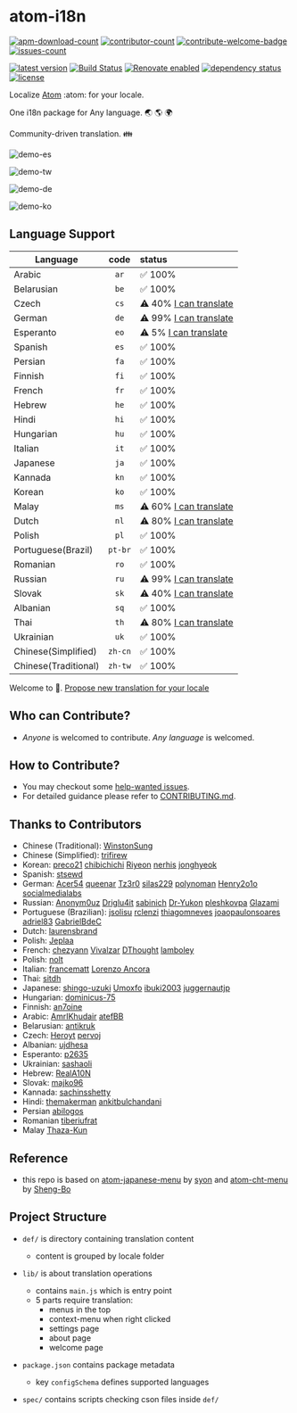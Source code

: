 # atom-i18n

[![apm-download-count][apm-download-count]][apm-download-link]
[![contributor-count][contributor-count]][contributors]
[![contribute-welcome-badge][contribute-welcome-badge]][contributing.md]
[![issues-count][issues-count]][issues]

[![latest version][latest-version]][apm-download-link]
[![Build Status][ci-status]][ci-link]
[![Renovate enabled][renovate-badge]][renovate-link]
[![dependency status][dep-status]][pkg-json]
[![license][license-badge]][license]

Localize [Atom][atom] :atom: for your locale.

One i18n package for Any language. :earth_asia: :earth_americas: :earth_africa:

Community-driven translation. :family:

![demo-es][demo-es]

![demo-tw][demo-tw]

![demo-de][demo-de]

![demo-ko][demo-ko]

## Language Support

| Language             |  code   | status                                           |
| -------------------- | :-----: | :----------------------------------------------- |
| Arabic               |  `ar`   | :white_check_mark: 100%                          |
| Belarusian           |  `be`   | :white_check_mark: 100%                          |
| Czech                |  `cs`   | :warning: 40% [I can translate][cs-issue-filter] |
| German               |  `de`   | :warning: 99% [I can translate][de-issue-filter] |
| Esperanto            |  `eo`   | :warning: 5% [I can translate][eo-issue-filter]  |
| Spanish              |  `es`   | :white_check_mark: 100%                          |
| Persian              |  `fa`   | :white_check_mark: 100%                          |
| Finnish              |  `fi`   | :white_check_mark: 100%                          |
| French               |  `fr`   | :white_check_mark: 100%                          |
| Hebrew               |  `he`   | :white_check_mark: 100%                          |
| Hindi                |  `hi`   | :white_check_mark: 100%                          |
| Hungarian            |  `hu`   | :white_check_mark: 100%                          |
| Italian              |  `it`   | :white_check_mark: 100%                          |
| Japanese             |  `ja`   | :white_check_mark: 100%                          |
| Kannada              |  `kn`   | :white_check_mark: 100%                          |
| Korean               |  `ko`   | :white_check_mark: 100%                          |
| Malay                |  `ms`   | :warning: 60% [I can translate][ms-issue-filter] |
| Dutch                |  `nl`   | :warning: 80% [I can translate][nl-issue-filter] |
| Polish               |  `pl`   | :white_check_mark: 100%                          |
| Portuguese(Brazil)   | `pt-br` | :white_check_mark: 100%                          |
| Romanian             |  `ro`   | :white_check_mark: 100%                          |
| Russian              |  `ru`   | :warning: 99% [I can translate][ru-issue-filter] |
| Slovak               |  `sk`   | :warning: 40% [I can translate][sk-issue-filter] |
| Albanian             |  `sq`   | :white_check_mark: 100%                          |
| Thai                 |  `th`   | :warning: 80% [I can translate][th-issue-filter] |
| Ukrainian            |  `uk`   | :white_check_mark: 100%                          |
| Chinese(Simplified)  | `zh-cn` | :white_check_mark: 100%                          |
| Chinese(Traditional) | `zh-tw` | :white_check_mark: 100%                          |

Welcome to 📣. [Propose new translation for your locale][create issue]

## Who can Contribute?

- _Anyone_ is welcomed to contribute. _Any language_ is welcomed.

## How to Contribute?

- You may checkout some [help-wanted issues][help-wanted issues].
- For detailed guidance please refer to [CONTRIBUTING.md][contributing.md].

## Thanks to Contributors

- Chinese (Traditional): [WinstonSung](//github.com/WinstonSung)
- Chinese (Simplified): [trifirew](//github.com/trifirew)
- Korean: [preco21](//github.com/preco21) [chibichichi](//github.com/chibichichi) [Riyeon](//github.com/Riyeon) [nerhis](//github.com/nerhis) [jonghyeok](//github.com/jonghyeok)
- Spanish: [stsewd](//github.com/stsewd)
- German: [Acer54](//github.com/Acer54) [queenar](//github.com/queenar) [Tz3r0](//github.com/Tz3r0) [silas229](//github.com/silas229) [polynoman](https://github.com/polynoman) [Henry2o1o](//github.com/Henry2o1o) [socialmedialabs](//github.com/socialmedialabs)
- Russian: [Anonym0uz](//github.com/Anonym0uz) [Driglu4it](//github.com/Driglu4it) [sabinich](//github.com/sabinich) [Dr-Yukon](//github.com/Dr-Yukon) [pleshkovpa](//github.com/pleshkovpa) [Glazami](//github.com/Glazami)
- Portuguese (Brazilian): [jsolisu](//github.com/jsolisu) [rclenzi](//github.com/rclenzi) [thiagomneves](//github.com/thiagomneves) [joaopaulonsoares](//github.com/joaopaulonsoares) [adriel83](//github.com/adriel83) [GabrielBdeC](//github.com/GabrielBdeC)
- Dutch: [laurensbrand](//github.com/laurensbrand)
- Polish: [Jeplaa](//github.com/Jeplaa)
- French: [chezyann](//github.com/chezyann) [Vivalzar](//github.com/Vivalzar) [DThought](//github.com/DThought) [lamboley](//github.com/lamboley)
- Polish: [nolt](//github.com/nolt)
- Italian: [francematt](//github.com/francematt) [Lorenzo Ancora](//github.com/LorenzoAncora)
- Thai: [sitdh](//github.com/sitdh)
- Japanese: [shingo-uzuki](//github.com/shingo-uzuki) [Umoxfo](//github.com/Umoxfo) [ibuki2003](//github.com/ibuki2003) [juggernautjp](//github.com/juggernautjp)
- Hungarian: [dominicus-75](//github.com/dominicus-75)
- Finnish: [an7oine](//github.com/an7oine)
- Arabic: [AmrIKhudair](//github.com/AmrIKhudair) [atefBB](//github.com/atefBB)
- Belarusian: [antikruk](//github.com/antikruk)
- Czech: [Heroyt](//github.com/Heroyt) [pervoj](//github.com/pervoj)
- Albanian: [ujdhesa](//github.com/ujdhesa)
- Esperanto: [p2635](//github.com/p2635)
- Ukrainian: [sashaoli](//github.com/sashaoli)
- Hebrew: [RealA10N](//github.com/RealA10N)
- Slovak: [majko96](//github.com/majko96)
- Kannada: [sachinsshetty](//github.com/sachinsshetty)
- Hindi: [themakerman](//github.com/themakerman) [ankitbulchandani](//github.com/ankitbulchandani)
- Persian [abilogos](//github.com/abilogos)
- Romanian [tiberiufrat](//github.com/tiberiufrat)
- Malay [Thaza-Kun](//github.com/Thaza-Kun)

## Reference

- this repo is based on [atom-japanese-menu](//atom.io/packages/japanese-menu) by [syon](//atom.io/users/syon) and [atom-cht-menu](//atom.io/packages/cht-menu) by [Sheng-Bo](//atom.io/users/Sheng-Bo)

## Project Structure

- `def/` is directory containing translation content

  - content is grouped by locale folder

- `lib/` is about translation operations

  - contains `main.js` which is entry point
  - 5 parts require translation:
    - menus in the top
    - context-menu when right clicked
    - settings page
    - about page
    - welcome page

- `package.json` contains package metadata

  - key `configSchema` defines supported languages

- `spec/` contains scripts checking cson files inside `def/`

<!-- basic links -->

[apm-download-count]: https://img.shields.io/apm/dm/atom-i18n.svg "apm-download-count"
[apm-download-link]: https://atom.io/packages/atom-i18n "apm-download-link"
[contributor-count]: https://img.shields.io/github/contributors/liuderchi/atom-i18n.svg "contributor-count"
[contributors]: https://github.com/liuderchi/atom-i18n#thanks-to-contributors "contributors"
[contribute-welcome-badge]: https://camo.githubusercontent.com/9c8a9bb0456c3bff0d34d8ea66071420f1ab2c44/68747470733a2f2f696d672e736869656c64732e696f2f62616467652f436f6e747269627574696f6e732d77656c636f6d652d626c75652e737667 "welcome-badge"
[contributing.md]: https://github.com/liuderchi/atom-i18n/blob/main/CONTRIBUTING.md "CONTRIBUTING.md"
[issues-count]: https://img.shields.io/github/issues/liuderchi/atom-i18n.svg "issues-count"
[issues]: https://github.com/liuderchi/atom-i18n/issues "issues"
[latest-version]: https://img.shields.io/apm/v/atom-i18n?label=latest "latest-version"
[ci-status]: https://github.com/liuderchi/atom-i18n/actions/workflows/validate.yml/badge.svg "ci-status"
[ci-link]: https://github.com/liuderchi/atom-i18n/actions "ci-link"
[renovate-badge]: https://img.shields.io/badge/renovate-enabled-brightgreen.svg "renovate-badge"
[renovate-link]: https://renovateapp.com
[dep-status]: https://img.shields.io/librariesio/github/liuderchi/atom-i18n "dep-status"
[pkg-json]: https://github.com/liuderchi/atom-i18n/blob/main/package.json "pkg-json"
[license-badge]: https://img.shields.io/github/license/liuderchi/atom-i18n.svg "license-badge"
[license]: http://liuderchi.mit-license.org/ "license"

<!-- atom links -->

[atom]: https://atom.io/ "atom"
[demo-es]: https://cloud.githubusercontent.com/assets/4994705/23652503/36826bd6-0364-11e7-9683-43cdcc2aae88.png "demo-es"
[demo-tw]: https://cloud.githubusercontent.com/assets/4994705/23652298/5123f294-0363-11e7-8f8f-e9c83f19710e.png "demo-tw"
[demo-de]: https://cloud.githubusercontent.com/assets/4994705/23652305/57d92cf8-0363-11e7-8895-85b0d5d394f9.png "demo-de"
[demo-ko]: https://cloud.githubusercontent.com/assets/4994705/23652303/54ee6fd0-0363-11e7-9b34-da9e23181be7.png "demo-ko"

<!-- gh links -->

[ar-issue-filter]: https://github.com/liuderchi/atom-i18n/issues?utf8=%E2%9C%93&q=is%3Aissue%20is%3Aopen%20label%3A%22help%20wanted%22%20label%3A%22i18n%20ar%22 "ar-issue-filter"
[be-issue-filter]: https://github.com/liuderchi/atom-i18n/issues?utf8=%E2%9C%93&q=is%3Aissue%20is%3Aopen%20label%3A%22help%20wanted%22%20label%3A%22i18n%20be%22 "be-issue-filter"
[cs-issue-filter]: https://github.com/liuderchi/atom-i18n/issues?utf8=%E2%9C%93&q=is%3Aissue%20is%3Aopen%20label%3A%22help%20wanted%22%20label%3A%22i18n%20cs%22 "cs-issue-filter"
[de-issue-filter]: https://github.com/liuderchi/atom-i18n/issues?utf8=%E2%9C%93&q=is%3Aissue%20is%3Aopen%20label%3A%22help%20wanted%22%20label%3A%22i18n%20de%22 "de-issue-filter"
[eo-issue-filter]: https://github.com/liuderchi/atom-i18n/issues?utf8=%E2%9C%93&q=is%3Aissue%20is%3Aopen%20label%3A%22help%20wanted%22%20label%3A%22i18n%20eo%22 "eo-issue-filter"
[es-issue-filter]: https://github.com/liuderchi/atom-i18n/issues?utf8=%E2%9C%93&q=is%3Aissue%20is%3Aopen%20label%3A%22help%20wanted%22%20label%3A%22i18n%20es%22 "es-issue-filter"
[fa-issue-filter]: https://github.com/liuderchi/atom-i18n/issues?utf8=%E2%9C%93&q=is%3Aissue%20is%3Aopen%20label%3A%22help%20wanted%22%20label%3A%22i18n%20fa%22 "fa-issue-filter"
[fi-issue-filter]: https://github.com/liuderchi/atom-i18n/issues?utf8=%E2%9C%93&q=is%3Aissue%20is%3Aopen%20label%3A%22help%20wanted%22%20label%3A%22i18n%20fi%22 "fi-issue-filter"
[fr-issue-filter]: https://github.com/liuderchi/atom-i18n/issues?utf8=%E2%9C%93&q=is%3Aissue%20is%3Aopen%20label%3A%22help%20wanted%22%20label%3A%22i18n%20fr%22 "fr-issue-filter"
[he-issue-filter]: https://github.com/liuderchi/atom-i18n/issues?utf8=%E2%9C%93&q=is%3Aissue%20is%3Aopen%20label%3A%22help%20wanted%22%20label%3A%22i18n%20he%22 "he-issue-filter"
[hi-issue-filter]: https://github.com/liuderchi/atom-i18n/issues?utf8=%E2%9C%93&q=is%3Aissue%20is%3Aopen%20label%3A%22help%20wanted%22%20label%3A%22i18n%20hi%22 "hi-issue-filter"
[hu-issue-filter]: https://github.com/liuderchi/atom-i18n/issues?utf8=%E2%9C%93&q=is%3Aissue%20is%3Aopen%20label%3A%22help%20wanted%22%20label%3A%22i18n%20hu%22 "hu-issue-filter"
[it-issue-filter]: https://github.com/liuderchi/atom-i18n/issues?utf8=%E2%9C%93&q=is%3Aissue%20is%3Aopen%20label%3A%22help%20wanted%22%20label%3A%22i18n%20it%22 "it-issue-filter"
[ja-issue-filter]: https://github.com/liuderchi/atom-i18n/issues?utf8=%E2%9C%93&q=is%3Aissue%20is%3Aopen%20label%3A%22help%20wanted%22%20label%3A%22i18n%20ja%22 "ja-issue-filter"
[kn-issue-filter]: https://github.com/liuderchi/atom-i18n/issues?utf8=%E2%9C%93&q=is%3Aissue%20is%3Aopen%20label%3A%22help%20wanted%22%20label%3A%22i18n%20kn%22 "kn-issue-filter"
[ko-issue-filter]: https://github.com/liuderchi/atom-i18n/issues?utf8=%E2%9C%93&q=is%3Aissue%20is%3Aopen%20label%3A%22help%20wanted%22%20label%3A%22i18n%20ko%22 "ko-issue-filter"
[ms-issue-filter]: https://github.com/liuderchi/atom-i18n/issues?utf8=%E2%9C%93&q=is%3Aissue%20is%3Aopen%20label%3A%22help%20wanted%22%20label%3A%22i18n%20ms%22 "ms-issue-filter"
[nl-issue-filter]: https://github.com/liuderchi/atom-i18n/issues?utf8=%E2%9C%93&q=is%3Aissue%20is%3Aopen%20label%3A%22help%20wanted%22%20label%3A%22i18n%20nl%22 "nl-issue-filter"
[pl-issue-filter]: https://github.com/liuderchi/atom-i18n/issues?utf8=%E2%9C%93&q=is%3Aissue%20is%3Aopen%20label%3A%22help%20wanted%22%20label%3A%22i18n%20pl%22 "pl-issue-filter"
[pt-br-issue-filter]: https://github.com/liuderchi/atom-i18n/issues?utf8=%E2%9C%93&q=is%3Aissue%20is%3Aopen%20label%3A%22help%20wanted%22%20label%3A%22i18n%20pt-br%22 "pt-br-issue-filter"
[ro-issue-filter]: https://github.com/liuderchi/atom-i18n/issues?utf8=%E2%9C%93&q=is%3Aissue%20is%3Aopen%20label%3A%22help%20wanted%22%20label%3A%22i18n%20ro%22 "ro-issue-filter"
[ru-issue-filter]: https://github.com/liuderchi/atom-i18n/issues?utf8=%E2%9C%93&q=is%3Aissue%20is%3Aopen%20label%3A%22help%20wanted%22%20label%3A%22i18n%20ru%22 "ru-issue-filter"
[sk-issue-filter]: https://github.com/liuderchi/atom-i18n/issues?utf8=%E2%9C%93&q=is%3Aissue%20is%3Aopen%20label%3A%22help%20wanted%22%20label%3A%22i18n%20sk%22 "sk-issue-filter"
[sq-issue-filter]: https://github.com/liuderchi/atom-i18n/issues?utf8=%E2%9C%93&q=is%3Aissue%20is%3Aopen%20label%3A%22help%20wanted%22%20label%3A%22i18n%20sq%22 "sq-issue-filter"
[th-issue-filter]: https://github.com/liuderchi/atom-i18n/issues?utf8=%E2%9C%93&q=is%3Aissue%20is%3Aopen%20label%3A%22help%20wanted%22%20label%3A%22i18n%20th%22 "th-issue-filter"
[uk-issue-filter]: https://github.com/liuderchi/atom-i18n/issues?utf8=%E2%9C%93&q=is%3Aissue%20is%3Aopen%20label%3A%22help%20wanted%22%20label%3A%22i18n%20uk%22 "uk-issue-filter"
[zh-cn-issue-filter]: https://github.com/liuderchi/atom-i18n/issues?utf8=%E2%9C%93&q=is%3Aissue%20is%3Aopen%20label%3A%22help%20wanted%22%20label%3A%22i18n%20zh-cn%22 "zh-cn-issue-filter"
[zh-tw-issue-filter]: https://github.com/liuderchi/atom-i18n/issues?utf8=%E2%9C%93&q=is%3Aissue%20is%3Aopen%20label%3A%22help%20wanted%22%20label%3A%22i18n%20zh-tw%22 "zh-tw-issue-filter"
[create issue]: https://github.com/liuderchi/atom-i18n/issues/new "Create Issue"
[help-wanted issues]: https://github.com/liuderchi/atom-i18n/issues?q=is%3Aopen+is%3Aissue+label%3A%22help+wanted%22
